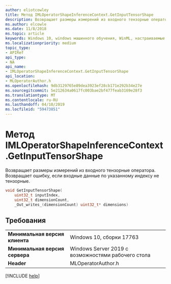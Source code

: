 ```yaml
---
author: eliotcowley
title: Метод IMLOperatorShapeInferenceContext.GetInputTensorShape
description: Возвращает размеры измерений из входного тензорные оператора.
ms.author: elcowle
ms.date: 11/8/2018
ms.topic: article
keywords: Windows 10, windows машинного обучения, WinML, настраиваемые операторы, GetInputTensorShape
ms.localizationpriority: medium
topic_type:
- APIRef
api_type:
- NA
api_name:
- IMLOperatorShapeInferenceContext.GetInputTensorShape
api_location:
- MLOperatorAuthor.h
ms.openlocfilehash: 9db3129765e89dea3923ef28cb171e292b34e27e
ms.sourcegitcommit: 5e212634a0617fc003bae2bf477feab3169e28f3
ms.translationtype: MT
ms.contentlocale: ru-RU
ms.lasthandoff: 04/10/2019
ms.locfileid: "59473851"
---
```

# <a name="imloperatorshapeinferencecontextgetinputtensorshape-method"></a>Метод IMLOperatorShapeInferenceContext.GetInputTensorShape

Возвращает размеры измерений из входного тензорные оператора. Возвращает ошибку, если входные данные по указанному индексу не тензорные.

```cpp
void GetInputTensorShape(
    uint32_t inputIndex,
    uint32_t dimensionCount,
    _Out_writes_(dimensionCount) uint32_t* dimensions)
```

## <a name="requirements"></a>Требования

| | |
|-|-|
| **Минимальная версия клиента** | Windows 10, сборки 17763 |
| **Минимальная версия сервера** | Windows Server 2019 с возможностями рабочего стола |
| **Header** | MLOperatorAuthor.h |

[!INCLUDE [help](../includes/get-help.md)]
